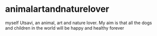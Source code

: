 # animalartandnaturelover
myself Utsavi, an animal, art and nature lover. My aim is that all the dogs and children in the world will be happy and healthy forever
